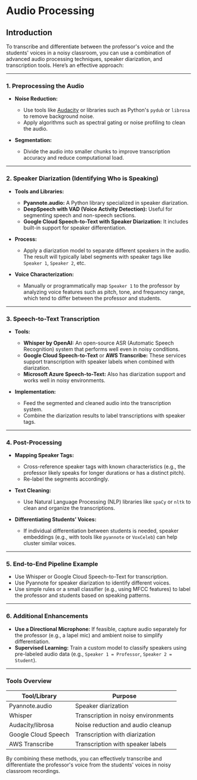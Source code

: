 # Audio Processing

## Introduction

To transcribe and differentiate between the professor's voice and the students' voices in a noisy classroom, you can use a combination of advanced audio processing techniques, speaker diarization, and transcription tools. Here’s an effective approach:

---

### 1. **Preprocessing the Audio**

- **Noise Reduction:**
  - Use tools like [Audacity](https://www.audacityteam.org/) or libraries such as Python's `pydub` or `librosa` to remove background noise.
  - Apply algorithms such as spectral gating or noise profiling to clean the audio.

- **Segmentation:**
  - Divide the audio into smaller chunks to improve transcription accuracy and reduce computational load.

---

### 2. **Speaker Diarization (Identifying Who is Speaking)**

- **Tools and Libraries:**
  - **Pyannote.audio:** A Python library specialized in speaker diarization.
  - **DeepSpeech with VAD (Voice Activity Detection):** Useful for segmenting speech and non-speech sections.
  - **Google Cloud Speech-to-Text with Speaker Diarization:** It includes built-in support for speaker differentiation.

- **Process:**
  - Apply a diarization model to separate different speakers in the audio. The result will typically label segments with speaker tags like `Speaker 1`, `Speaker 2`, etc.

- **Voice Characterization:**
  - Manually or programmatically map `Speaker 1` to the professor by analyzing voice features such as pitch, tone, and frequency range, which tend to differ between the professor and students.

---

### 3. **Speech-to-Text Transcription**

- **Tools:**
  - **Whisper by OpenAI:** An open-source ASR (Automatic Speech Recognition) system that performs well even in noisy conditions.
  - **Google Cloud Speech-to-Text** or **AWS Transcribe:** These services support transcription with speaker labels when combined with diarization.
  - **Microsoft Azure Speech-to-Text:** Also has diarization support and works well in noisy environments.

- **Implementation:**
  - Feed the segmented and cleaned audio into the transcription system.
  - Combine the diarization results to label transcriptions with speaker tags.

---

### 4. **Post-Processing**

- **Mapping Speaker Tags:**
  - Cross-reference speaker tags with known characteristics (e.g., the professor likely speaks for longer durations or has a distinct pitch).
  - Re-label the segments accordingly.

- **Text Cleaning:**
  - Use Natural Language Processing (NLP) libraries like `spaCy` or `nltk` to clean and organize the transcriptions.

- **Differentiating Students’ Voices:**
  - If individual differentiation between students is needed, speaker embeddings (e.g., with tools like `pyannote` or `VoxCeleb`) can help cluster similar voices.

---

### 5. **End-to-End Pipeline Example**

- Use Whisper or Google Cloud Speech-to-Text for transcription.
- Use Pyannote for speaker diarization to identify different voices.
- Use simple rules or a small classifier (e.g., using MFCC features) to label the professor and students based on speaking patterns.

---

### 6. **Additional Enhancements**

- **Use a Directional Microphone:** If feasible, capture audio separately for the professor (e.g., a lapel mic) and ambient noise to simplify differentiation.
- **Supervised Learning:** Train a custom model to classify speakers using pre-labeled audio data (e.g., `Speaker 1 = Professor`, `Speaker 2 = Student`).

---

### Tools Overview

| Tool/Library        | Purpose                             |
| ------------------- | ----------------------------------- |
| Pyannote.audio      | Speaker diarization                 |
| Whisper             | Transcription in noisy environments |
| Audacity/librosa    | Noise reduction and audio cleanup   |
| Google Cloud Speech | Transcription with diarization      |
| AWS Transcribe      | Transcription with speaker labels   |

By combining these methods, you can effectively transcribe and differentiate the professor's voice from the students' voices in noisy classroom recordings.
